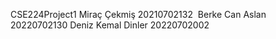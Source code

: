 CSE224Project1
Miraç Çekmiş 20210702132 
Berke Can Aslan 20220702130
Deniz Kemal Dinler 20220702002
